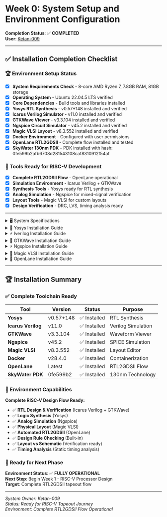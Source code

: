 # Week 0: System Setup and Environment Configuration

**Completion Status**: ✅ **COMPLETED**  
**User**: [Ketan-009](https://github.com/Ketan-009)

---

## ✅ Installation Completion Checklist

### 🏆 Environment Setup Status
- [x] **System Requirements Check** - 8-core AMD Ryzen 7, 7.8GB RAM, 81GB storage
- [x] **Operating System** - Ubuntu 22.04.5 LTS verified
- [x] **Core Dependencies** - Build tools and libraries installed
- [x] **Yosys RTL Synthesis** - v0.57+148 installed and verified
- [x] **Icarus Verilog Simulator** - v11.0 installed and verified
- [x] **GTKWave Viewer** - v3.3.104 installed and verified
- [x] **Ngspice Circuit Simulator** - v45.2 installed and verified
- [x] **Magic VLSI Layout** - v8.3.552 installed and verified
- [x] **Docker Environment** - Configured with user permissions
- [x] **OpenLane RTL2GDSII** - Complete flow installed and tested
- [x] **SkyWater 130nm PDK** - PDK installed with hash: 0fe599b2afb6708d281543108caf8310912f54af

### 🎯 Tools Ready for RISC-V Development
- [x] **Complete RTL2GDSII Flow** - OpenLane operational
- [x] **Simulation Environment** - Icarus Verilog + GTKWave
- [x] **Synthesis Tools** - Yosys ready for RTL synthesis
- [x] **Analog Simulation** - Ngspice for mixed-signal verification
- [x] **Layout Tools** - Magic VLSI for custom layouts
- [x] **Design Verification** - DRC, LVS, timing analysis ready

---

<details>
<summary>🖥️ System Specifications</summary>

## 🖥️ System Specifications

This document contains the system setup and configuration details for the RISC-V Tapeout RTL2GDS journey.

## 📋 System Check Report

Below is the comprehensive system check script and its output:

### System Check Script

```bash
echo "=================================="
echo "       SYSTEM CHECK REPORT"
echo "=================================="
echo

echo "1. SYSTEM INFO:"
echo "   OS: $(lsb_release -d | cut -f2)"
echo "   Kernel: $(uname -r)"
echo "   Architecture: $(uname -m)"
echo

echo "2. CPU INFO:"
echo "   Cores: $(nproc)"
echo "   Model: $(lscpu | grep 'Model name' | cut -d':' -f2 | xargs)"
echo

echo "3. MEMORY INFO:"
echo "   Total RAM: $(free -h | awk 'NR==2{print $2}')"
echo "   Available: $(free -h | awk 'NR==2{print $7}')"
echo "   Used: $(free -h | awk 'NR==2{print $3}')"
echo

echo "4. STORAGE INFO:"
echo "   Root partition: $(df -h / | awk 'NR==2{print $2 " total, " $4 " available, " $5 " used"}')"
```

### System Check Output

```
==================================
       SYSTEM CHECK REPORT
==================================

1. SYSTEM INFO:
   OS: Ubuntu 22.04.5 LTS
   Kernel: 6.8.0-83-generic
   Architecture: x86_64

2. CPU INFO:
   Cores: 8
   Model: AMD Ryzen 7 7840HS w/ Radeon 780M Graphics

3. MEMORY INFO:
   Total RAM: 7.8Gi
   Available: 6.5Gi
   Used: 928Mi

4. STORAGE INFO:
   Root partition: 98G total, 81G available, 13% used
```

## Snapshot
<img width="1919" height="926" alt="image" src="https://github.com/user-attachments/assets/a7183b9b-798d-4202-877e-e21c3dd53ad8" />

## 💻 System Summary

| Component | Specification |
|-----------|---------------|
| **Operating System** | Ubuntu 22.04.5 LTS |
| **Kernel Version** | 6.8.0-83-generic |
| **Architecture** | x86_64 |
| **Processor** | AMD Ryzen 7 7840HS w/ Radeon 780M Graphics |
| **CPU Cores** | 8 |
| **Total RAM** | 7.8 GiB |
| **Available RAM** | 6.5 GiB |
| **Storage** | 98GB total, 81GB available |

## ✅ System Readiness

The system appears to be well-configured for RISC-V development and tapeout processes:

- ✅ **Sufficient Processing Power**: 8-core AMD Ryzen 7 processor
- ✅ **Adequate Memory**: 7.8GB RAM with 6.5GB available
- ✅ **Ample Storage**: 81GB available storage space
- ✅ **Modern OS**: Ubuntu 22.04.5 LTS with recent kernel
- ✅ **x86_64 Architecture**: Compatible with most EDA tools

</details>

<details>
<summary>🔧 Yosys Installation Guide</summary>

# 🔧 Yosys Installation Guide

## 🎯 Overview

**Yosys** is a framework for **RTL synthesis** and verification, essential for digital design workflows. This guide provides step-by-step instructions for installing Yosys on Ubuntu/Debian systems.

### Key Features:
- 🔄 **RTL Synthesis**: Convert Verilog to gate-level netlists
- 🎯 **Technology Mapping**: Support for various FPGA and ASIC libraries
- 🔍 **Formal Verification**: Built-in verification capabilities
- 🧩 **Extensible**: Plugin architecture for custom flows

## 🔄 System Update

Start by updating your system packages to ensure compatibility:

```bash
# Update package lists
sudo apt-get update

# Install make if not already present
sudo apt-get install make
```

> **💡 Tip**: It's always good practice to update your system before installing new software packages.

## 📦 Build Dependencies

Install all required dependencies for building Yosys. The dependency list includes `libfl-dev` and optionally `lld` for better performance:

```bash
sudo apt-get install build-essential clang lld bison flex libfl-dev \
    libreadline-dev gawk tcl-dev libffi-dev git \
    graphviz xdot pkg-config python3 libboost-system-dev \
    libboost-python-dev libboost-filesystem-dev zlib1g-dev
```

### 📋 Dependency Breakdown:

| Package | Purpose |
|---------|---------|
| `build-essential` | 🔨 Core build tools (gcc, g++, make) |
| `clang` | 🛠️ Modern C/C++ compiler |
| `lld` | ⚡ LLVM linker for better performance |
| `bison` & `flex` | 📝 Parser and lexer generators |
| `libfl-dev` | 🔗 Flex library development files |
| `libreadline-dev` | 📖 Command line editing capabilities |
| `gawk` | 🔧 GNU AWK text processing |
| `tcl-dev` | 🐍 Tool Command Language support |
| `libffi-dev` | 🔌 Foreign Function Interface |
| `git` | 📂 Version control system |
| `graphviz` & `xdot` | 📊 Graph visualization tools |
| `python3` | 🐍 Python interpreter |
| `libboost-*` | 🚀 Boost C++ libraries |
| `zlib1g-dev` | 📦 Compression library |

## 🚀 Clone and Build Yosys

### Step 1: Clone Repository

Clone the Yosys repository with all submodules:

```bash
# Clone with submodules (IMPORTANT!)
git clone --recurse-submodules https://github.com/YosysHQ/yosys.git
```

<details>
<summary>🔄 Alternative Method (if you forgot --recurse-submodules)</summary>

```bash
git clone https://github.com/YosysHQ/yosys.git
cd yosys
git submodule update --init --recursive
```

</details>

### Step 2: Build Configuration

Navigate to the yosys directory and configure the build:

```bash
cd yosys
make config-gcc
```

### Step 3: Compile Yosys

Build the project (this may take 5-15 minutes depending on your system):

```bash
# Standard build
make

# Or for faster builds on multi-core systems:
make -j$(nproc)
```

### Step 4: Install System-wide

Install Yosys to make it available system-wide:

```bash
sudo make install
```

## ✅ Verification

### Quick Version Check

Verify the installation was successful:

```bash
yosys --version
```

**Output:**
```
Yosys 0.57+148 (git sha1 259bd6fb3, g++ 11.4.0-1ubuntu1~22.04.2 -fPIC -O3)
```

### Interactive Test

Test the interactive shell:

```bash
# Start Yosys interactive mode
yosys
```

## 📷 Snapshot
<img width="1214" height="600" alt="image" src="https://github.com/user-attachments/assets/fbefe4aa-d666-4638-a776-bdf743bf0bdb" />

**Status**: ✅ **Yosys Successfully Installed**

</details>

<details>
<summary>⚡ Iverilog Installation Guide</summary>

# ⚡ Iverilog Installation Guide

## 🎯 Overview

**Icarus Verilog (iverilog)** is a free and open-source Verilog simulation and synthesis tool. It's perfect for:

### 🌟 Key Features:
- 🔄 **IEEE 1364 Compliant**: Full Verilog-1995, Verilog-2001, and partial Verilog-2005 support
- ⚡ **Fast Simulation**: Compiled simulation for better performance
- 🎯 **Cross-Platform**: Works on Linux, macOS, and Windows
- 🆓 **Open Source**: Completely free with GPL license
- 🔧 **Easy Integration**: Works seamlessly with other EDA tools

## 📦 Installation Steps

### Step 1: Update Package Repository

Ensure your package lists are up-to-date:

```bash
sudo apt-get update
```

> **📝 Note**: This step fetches the latest package information from Ubuntu repositories.

### Step 2: Install Iverilog

Install Icarus Verilog from the official Ubuntu repository:

```bash
sudo apt-get install iverilog
```

## 📷 Snapshot
<img width="1612" height="862" alt="image" src="https://github.com/user-attachments/assets/2d58e937-1ff4-44fb-86fc-df61dfad743e" />

## ✅ Verification

### Quick Version Check

Verify the installation was successful:

```bash
iverilog -V
```

**Output:**
```
Icarus Verilog version 11.0 (stable) ()

Copyright 1998-2020 Stephen Williams

  This program is free software; you can redistribute it and/or modify
  it under the terms of the GNU General Public License as published by
  the Free Software Foundation; either version 2 of the License, or
  (at your option) any later version.....
```

## 📷 Snapshot
<img width="1919" height="1021" alt="image" src="https://github.com/user-attachments/assets/fb4df76b-b729-4a45-80bd-d158fc0eb3f5" />

**Status**: ✅ **Icarus Verilog Successfully Installed**

</details>

<details>
<summary>🌊 GTKWave Installation Guide</summary>
       
# 🌊 GTKWave Installation Guide

## 🎯 Overview

**GTKWave** is a fully featured waveform viewer for digital simulation data. Essential for debugging and analyzing your RISC-V designs!

### 🌟 Key Features:
- 📊 **VCD File Support**: Industry-standard Value Change Dump format
- 🔍 **Signal Analysis**: Zoom, pan, and measure timing relationships
- 🎨 **Customizable Views**: Color coding and signal grouping
- ⚡ **Fast Performance**: Handles large waveform files efficiently
- 🔧 **Search & Filter**: Find signals quickly in complex designs
- 📈 **Multi-format Support**: VCD, LXT, FST, and more

## 📦 Installation Steps

### Step 1: Update Package Repository

Refresh your package database to get the latest versions:

```bash
sudo apt-get update
```

> **📝 Note**: This ensures you get the most recent version available in the repositories.

### Step 2: Install GTKWave

Install GTKWave and its dependencies:

```bash
sudo apt install gtkwave
```

## ✅ Verification

### Quick Version Check

Verify GTKWave installed correctly:

```bash
gtkwave --version
```

**Output:**
```
GTKWave Analyzer v3.3.104 (w)1999-2020 BSI

This is free software; see the source for copying conditions.  There is NO
warranty; not even for MERCHANTABILITY or FITNESS FOR A PARTICULAR PURPOSE.
```

## 📷 Snapshot 
<img width="1919" height="1020" alt="image" src="https://github.com/user-attachments/assets/a933469b-2946-4855-992c-afb71c6819d1" />

**Status**: ✅ **GTKWave Successfully Installed**

</details>

<details>
<summary>⚡ Ngspice Installation Guide</summary>

# ⚡ Ngspice Installation Guide

## 🎯 Overview

**Ngspice** is a mixed-level/mixed-signal electronic circuit simulator based on Berkeley SPICE 3f5. Essential for analog and mixed-signal verification in your RISC-V design flow!

### 🌟 Key Features:
- 🔬 **SPICE Simulation**: Industry-standard circuit simulation
- ⚡ **Mixed-Signal**: Analog, digital, and mixed-signal support
- 📊 **Advanced Analysis**: AC, DC, transient, noise analysis
- 🔧 **Extensible**: Comprehensive model library
- 🎯 **RISC-V Ready**: Perfect for I/O and analog verification
- 🆓 **Open Source**: Free and actively maintained

## 📦 Installation Steps

### Step 1: Download Ngspice Source

Download the latest stable release (v45.2):

```bash
wget -O ngspice-45.2.tar.gz https://sourceforge.net/projects/ngspice/files/ng-spice-rework/45.2/ngspice-45.2.tar.gz/download
```

> **📝 Note**: The download URL redirects from SourceForge, this is normal behavior.

### Step 2: Extract the Archive

```bash
tar -zxvf ngspice-45.2.tar.gz
```

**Output:**
```
ngspice-45.2/
ngspice-45.2/.gitignore
ngspice-45.2/aclocal.m4
ngspice-45.2/ANALYSES
ngspice-45.2/ar-lib
ngspice-45.2/AUTHORS
ngspice-45.2/autogen.sh
ngspice-45.2/BUGS
ngspice-45.2/ChangeLog
...
```

### Step 3: Navigate and Create Build Directory

```bash
cd ngspice-45.2
mkdir release
cd release
```

> **💡 Why separate build directory?** This keeps source clean and allows multiple build configurations.

### Step 4: Configure the Build

Configure with recommended options for RISC-V development:

```bash
../configure --with-x --with-readline=yes --disable-debug
```

### 🔧 Configuration Options Explained:

| Option | Purpose |
|--------|---------|
| `--with-x` | 🖥️ Enable X11 GUI support for plotting |
| `--with-readline=yes` | 📖 Enable command line editing |
| `--disable-debug` | ⚡ Optimize for performance |

### Step 5: Compile Ngspice

```bash
make
```

**Build Progress Indicators:**
- ⏳ **Compilation time**: 5-15 minutes depending on system
- 🔄 **Progress**: Watch for successful compilation messages
- ✅ **Success**: No fatal errors at the end

### Step 6: Install System-wide

```bash
sudo make install
```

### 🚨 **Real Error Encountered**

**Error Message:**
```bash
ketan@ketan:~/ngspice-45.2/release$ make
CDPATH="${ZSH_VERSION+.}:" && cd .. && /bin/bash '/home/ketan/ngspice-45.2/missing' aclocal-1.16 -I m4
/home/ketan/ngspice-45.2/missing: line 81: aclocal-1.16: command not found
WARNING: 'aclocal-1.16' is missing on your system.
         You should only need it if you modified 'acinclude.m4' or
         'configure.ac' or m4 files included by 'configure.ac'.
         The 'aclocal' program is part of the GNU Automake package:
         <https://www.gnu.org/software/automake>
make: *** [Makefile:460: ../aclocal.m4] Error 127
```

## 📷 Snapshot
<img width="1063" height="255" alt="Screenshot 2025-09-20 020639" src="https://github.com/user-attachments/assets/214d7655-9a3a-4f5e-acf5-5a9d889dd082" />

### 🔧 **Solution That Worked**

**Root Cause:** Missing `automake` package which provides `aclocal-1.16`

**Step-by-Step Fix:**

```bash
# Step 1: Install missing automake package
sudo apt-get update
sudo apt-get install automake

# Also ensure you have the complete autotools suite
sudo apt-get install autoconf libtool

# Step 2: Clean the broken build state
cd ~/ngspice-45.2
rm -rf release
rm -f config.cache config.log config.status
rm -f Makefile

# Step 3: Fresh build setup
mkdir release
cd release

# Step 4: Reconfigure and build
../configure --with-x --with-readline=yes --disable-debug
make

# Step 5: Install if successful
sudo make install
```

## ✅ Verification

### Quick Version Check

Verify installation success:

```bash
ngspice --version
```

**Output:**
```
******
** ngspice-45.2 : Circuit level simulation program
** Compiled with KLU Direct Linear Solver
** The U. C. Berkeley CAD Group
** Copyright 1985-1994, Regents of the University of California.
** Copyright 2001-2025, The ngspice team.
** Please get your ngspice manual from https://ngspice.sourceforge.io/docs.html
** Please file your bug-reports at http://ngspice.sourceforge.net/bugrep.html
** Creation Date: Fri Sep 19 20:42:13 UTC 2025
******
```

## 📷 Snapshot
<img width="1073" height="576" alt="image" src="https://github.com/user-attachments/assets/ef680304-3a8c-4b03-8ba9-44f06599c1a6" />

**Status**: ✅ **Ngspice Successfully Installed**

</details>

<details>
<summary>🎩 Magic VLSI Installation Guide</summary>

# 🎩 Magic VLSI Installation Guide

## 🎯 Overview

**Magic VLSI** is a venerable VLSI layout tool, written in the 1980s at Berkeley by John Ousterhout. Now maintained by Tim Edwards, it remains one of the most capable layout tools available for academic and research purposes.

### 🌟 Key Features:
- 🎨 **Interactive Layout**: Real-time design rule checking
- 🔍 **Hierarchical Design**: Support for complex chip layouts
- ⚡ **Fast DRC**: Built-in design rule checking
- 🔬 **Parasitic Extraction**: RC and capacitance extraction
- 🎯 **RISC-V Ready**: Perfect for custom RISC-V layouts
- 🆓 **Open Source**: Free with extensive community support

## 📦 Installation Steps

### Step 1: Install All Dependencies

Install the complete dependency chain:

```bash
sudo apt-get update
sudo apt-get install m4
sudo apt-get install tcsh
sudo apt-get install csh
sudo apt-get install libx11-dev
sudo apt-get install tcl-dev tk-dev
sudo apt-get install libcairo2-dev
sudo apt-get install mesa-common-dev libglu1-mesa-dev
sudo apt-get install libncurses-dev
```

> **💡 Pro Tip**: You can combine these into a single command for efficiency

```bash
sudo apt-get install m4 tcsh csh libx11-dev tcl-dev tk-dev \
    libcairo2-dev mesa-common-dev libglu1-mesa-dev libncurses-dev
```

### Step 2: Clone Magic Repository

Clone from the official repository:

```bash
git clone https://github.com/RTimothyEdwards/magic
```

### Step 3: Navigate to Magic Directory

```bash
cd magic
```

### Step 4: Configure the Build

Run the configure script to detect system capabilities:

```bash
./configure
```

### Step 5: Compile Magic

```bash
make
```

### Step 6: Install System-wide

```bash
sudo make install
```

## ✅ Verification

### Quick Version Check

Verify Magic installed correctly:

```bash
magic -version
```

**Output:**
```
8.3.552
```

## 📷 Snapshot
<img width="1919" height="1023" alt="image" src="https://github.com/user-attachments/assets/96bc939e-a7b9-4b03-ac77-e93f3a4ef75f" />

**Status**: ✅ **Magic VLSI Successfully Installed**

</details>

<details>
<summary>🚀 OpenLane Installation Guide</summary>

# 🚀 OpenLane Installation Guide

## 🎯 Overview

**OpenLane** is an automated RTL to GDSII flow based on several open-source tools including OpenROAD, Yosys, Magic, Netgen, CVC, SPEF-Extractor, KLayout and more. Perfect for your RISC-V Tapeout journey!

### 🌟 Key Features:
- 🔄 **Complete Flow**: RTL synthesis to GDSII generation
- 🤖 **Automated**: Push-button ASIC implementation
- 🐳 **Containerized**: Easy deployment with Docker
- 🎯 **SkyWater Ready**: Pre-configured for SkyWater 130nm
- 🆓 **Open Source**: Completely free and transparent
- 📊 **Comprehensive**: DRC, LVS, timing analysis included

## 📦 Dependency Installation

```bash
# Update system packages
sudo apt-get update
sudo apt-get upgrade

# Install essential build tools
sudo apt install -y build-essential python3 python3-venv python3-pip make git

# Install Docker prerequisites
sudo apt install apt-transport-https ca-certificates curl software-properties-common
```

## 🐳 Docker Setup

### Step 1: Add Docker Repository

```bash
# Add Docker's official GPG key
curl -fsSL https://download.docker.com/linux/ubuntu/gpg | sudo gpg --dearmor -o /usr/share/keyrings/docker-archive-keyring.gpg

# Add Docker repository
echo "deb [arch=amd64 signed-by=/usr/share/keyrings/docker-archive-keyring.gpg] https://download.docker.com/linux/ubuntu $(lsb_release -cs) stable" | sudo tee /etc/apt/sources.list.d/docker.list > /dev/null
```

### Step 2: Install Docker

```bash
# Update package index
sudo apt update

# Install Docker Engine
sudo apt install docker-ce docker-ce-cli containerd.io
```

### Step 3: Test Docker Installation

```bash
# Test Docker with hello-world
sudo docker run hello-world
```

### Step 4: Configure Docker for Non-root Access

```bash
# Add docker group (may already exist)
sudo groupadd docker

# Add user to docker group
sudo usermod -aG docker $USER

# Reboot to apply group changes
sudo reboot
```

### Step 5: Verify Docker Access (After Reboot)

```bash
# Test Docker without sudo
docker run hello-world
```

## 📦 OpenLane Installation

### Step 1: Verify Dependencies

```bash
# Check all required tools
git --version
docker --version
python3 --version
python3 -m pip --version
make --version
python3 -m venv -h
```

**Outputs:**
```
git version 2.34.1
Docker version 28.4.0, build d8eb465
Python 3.10.12
pip 22.0.2 from /usr/lib/python3/dist-packages/pip (python 3.10)
GNU Make 4.3
Built for x86_64-pc-linux-gnu
```

### Step 2: Clone OpenLane Repository

```bash
# Navigate to home directory
cd $HOME

# Clone OpenLane
git clone https://github.com/The-OpenROAD-Project/OpenLane
```

**Output:**
```
Cloning into 'OpenLane'...
remote: Enumerating objects: 18832, done.
remote: Counting objects: 100% (310/310), done.
remote: Compressing objects: 100% (205/205), done.
remote: Total 18832 (delta 218), reused 109 (delta 105), pack-reused 18522 (from 3)
Receiving objects: 100% (18832/18832), 856.04 MiB | 461.00 KiB/s, done.
Resolving deltas: 100% (13546/13546), done.
```

### Step 3: Navigate to OpenLane Directory

```bash
cd OpenLane
```

### Step 4: Build OpenLane Environment

```bash
# Build OpenLane (downloads PDKs and tools)
make
```

### 🚨 **Critical Fix: PDK Installation Error**

**Error Message:**
```bash
./venv/bin/ciel ls-remotes | grep sky130
Usage: ciel [OPTIONS] COMMAND [ARGS]...
Try 'ciel --help' for help.

Error: No such command 'ls-remotes'.
```

### 🔧 **Solution That Worked**

**Root Cause:** `Missing argument VERSION` error occurs because the `volare enable` command needs the exact PDK commit hash from this metadata file

**Step-by-Step Fix:**

```bash
# Step 1: Activate Python Virtual Environment
cd ~/OpenLane
source venv/bin/activate

# Step 2: Install PDK with Specific Version Hash
# With venv active, use ciel directly (not ./venv/bin/ciel)
ciel enable --pdk-family=sky130 0fe599b2afb6708d281543108caf8310912f54af
```

### Step 5: Run Test Suite

```bash
# Run OpenLane test to verify installation
make test
```

**Output:**
```
...
Basic test passed
```

## ✅ Verification

### OpenROAD GUI Launch

Verify OpenROAD GUI:

```bash
make mount

# Launch OpenROAD with GUI
export DISPLAY=:0
openroad -gui &
```

## 📷 Snapshots
<img width="1919" height="1020" alt="image" src="https://github.com/user-attachments/assets/f5be9ac4-bf43-416f-8a26-512c548802f1" />
<img width="1919" height="1019" alt="image" src="https://github.com/user-attachments/assets/af700c84-e605-4982-b8a7-3ae97fb268a6" />
<img width="1919" height="1019" alt="image" src="https://github.com/user-attachments/assets/0d04c6cc-dd94-4c2a-a6e7-95bbc9322df2" />

**Status**: ✅ **OpenLane RTL2GDSII Flow Successfully Installed**

</details>

---

## 🏆 Installation Summary

### ✅ Complete Toolchain Ready

| Tool | Version | Status | Purpose |
|------|---------|--------|---------|
| **Yosys** | v0.57+148 | ✅ Installed | RTL Synthesis |
| **Icarus Verilog** | v11.0 | ✅ Installed | Verilog Simulation |
| **GTKWave** | v3.3.104 | ✅ Installed | Waveform Viewer |
| **Ngspice** | v45.2 | ✅ Installed | SPICE Simulation |
| **Magic VLSI** | v8.3.552 | ✅ Installed | Layout Editor |
| **Docker** | v28.4.0 | ✅ Installed | Containerization |
| **OpenLane** | Latest | ✅ Installed | RTL2GDSII Flow |
| **SkyWater PDK** | 0fe599b2 | ✅ Installed | 130nm Technology |

### 🎯 Environment Capabilities

**Complete RISC-V Design Flow Ready:**
- ✅ **RTL Design & Verification** (Icarus Verilog + GTKWave)
- ✅ **Logic Synthesis** (Yosys)
- ✅ **Analog Simulation** (Ngspice)
- ✅ **Physical Layout** (Magic VLSI)
- ✅ **Automated RTL2GDSII** (OpenLane)
- ✅ **Design Rule Checking** (Built-in)
- ✅ **Layout vs Schematic** (Verification ready)
- ✅ **Timing Analysis** (Static timing analysis)

### 🚀 Ready for Next Phase

**Environment Status**: ✅ **FULLY OPERATIONAL**  
**Next Step**: Begin Week 1 - RISC-V Processor Design  
**Target**: Complete RTL2GDSII tapeout flow

---
*System Owner: Ketan-009*  
*Status: Ready for RISC-V Tapeout Journey*  
*Environment: Complete RTL2GDSII Flow Operational*
